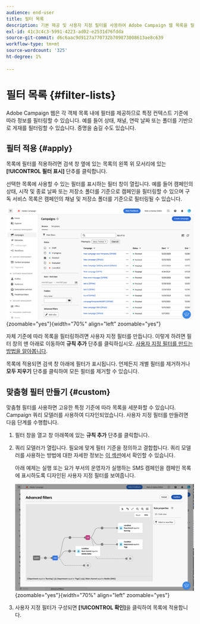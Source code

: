 ```yaml
---
audience: end-user
title: 필터 목록
description: 기본 제공 및 사용자 지정 필터를 사용하여 Adobe Campaign 웹 목록을 필터링하는 방법을 알아봅니다.
exl-id: 41c3c4c3-5991-4223-ad02-e2531d76fdda
source-git-commit: d6c6aac9d9127a770732b709873008613ae8c639
workflow-type: tm+mt
source-wordcount: '325'
ht-degree: 1%

---
```


# 필터 목록 {#filter-lists}

Adobe Campaign 웹은 각 객체 목록 내에 필터를 제공하므로 특정 컨텍스트 기준에 따라 정보를 필터링할 수 있습니다. 예를 들어 상태, 채널, 연락 날짜 또는 폴더를 기반으로 게재를 필터링할 수 있습니다. 증명을 숨길 수도 있습니다.

## 필터 적용 {#apply}

목록에 필터를 적용하려면 검색 창 옆에 있는 목록의 왼쪽 위 모서리에 있는 **[!UICONTROL 필터 표시]** 단추를 클릭합니다.

선택한 목록에 사용할 수 있는 필터를 표시하는 필터 창이 열립니다. 예를 들어 캠페인의 상태, 시작 및 종료 날짜 또는 저장소 폴더를 기준으로 캠페인을 필터링할 수 있으며 구독 서비스 목록은 캠페인의 채널 및 저장소 폴더를 기준으로 필터링될 수 있습니다.

![목록에 사용 가능한 필터를 표시하는 필터 창](assets/filters-pane.png){zoomable="yes"}{width="70%" align="left" zoomable="yes"}

자체 기준에 따라 목록을 필터링하려면 사용자 지정 필터를 만듭니다. 이렇게 하려면 필터 창의 맨 아래로 이동하여 **규칙 추가** 단추를 클릭하십시오. [사용자 지정 필터를 만드는 방법을 알아봅니다](#custom).

목록에 적용되면 검색 창 아래에 필터가 표시됩니다. 언제든지 개별 필터를 제거하거나 **모두 지우기** 단추를 클릭하여 모든 필터를 제거할 수 있습니다.

## 맞춤형 필터 만들기 {#custom}

맞춤형 필터를 사용하면 고유한 특정 기준에 따라 목록을 세분화할 수 있습니다. Campaign 쿼리 모델러를 사용하여 디자인되었습니다. 사용자 지정 필터를 만들려면 다음 단계를 수행합니다.

1. 필터 창을 열고 창 아래쪽에 있는 **규칙 추가** 단추를 클릭합니다.

1. 쿼리 모델러가 열립니다. 필요에 맞게 필터 기준을 정의하고 결합합니다. 쿼리 모델러를 사용하는 방법에 대한 자세한 정보는 [이 섹션](../query/query-modeler-overview.md)에서 확인할 수 있습니다.

   아래 예제는 실행 또는 요가 부서의 운영자가 실행하는 SMS 캠페인을 캠페인 목록에 표시하도록 디자인된 사용자 지정 필터를 보여줍니다.

   ![부서별로 필터링된 SMS 캠페인을 표시하는 사용자 지정 필터 예](assets/filters-sample.png){zoomable="yes"}{width="70%" align="left" zoomable="yes"}

1. 사용자 지정 필터가 구성되면 **[!UICONTROL 확인]**&#x200B;을 클릭하여 목록에 적용합니다.